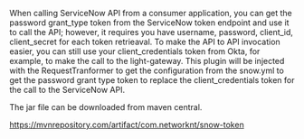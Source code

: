 When calling ServiceNow API from a consumer application, you can get the password grant_type token from the ServiceNow token endpoint and use it to call the API; however, it requires you have username, password, client_id, client_secret for each token retrieaval. To make the API to API invocation easier, you can still use your client_credentials token from Okta, for example, to make the call to the light-gateway. This plugin will be injected with the RequestTranformer to get the configuration from the snow.yml to get the password grant type token to replace the client_credentials token for the call to the ServiceNow API. 

The jar file can be downloaded from maven central. 

https://mvnrepository.com/artifact/com.networknt/snow-token

